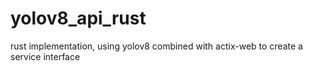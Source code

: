 # yolov8_api_rust
rust implementation, using yolov8 combined with actix-web to create a service interface
